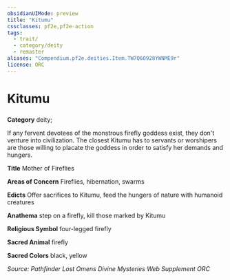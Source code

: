 ```yaml
---
obsidianUIMode: preview
title: "Kitumu"
cssclasses: pf2e,pf2e-action
tags:
  - trait/
  - category/deity
  - remaster
aliases: "Compendium.pf2e.deities.Item.TW7Q6O928YWNME9r"
license: ORC
---
```

# Kitumu

### 

**Category** deity; 




If any fervent devotees of the monstrous firefly goddess exist, they don't venture into civilization. The closest Kitumu has to servants or worshipers are those willing to placate the goddess in order to satisfy her demands and hungers.

**Title** Mother of Fireflies

**Areas of Concern** Fireflies, hibernation, swarms

**Edicts** Offer sacrifices to Kitumu, feed the hungers of nature with humanoid creatures

**Anathema** step on a firefly, kill those marked by Kitumu

**Religious Symbol** four-legged firefly

**Sacred Animal** firefly

**Sacred Colors** black, yellow

*Source: Pathfinder Lost Omens Divine Mysteries Web Supplement*
*ORC*